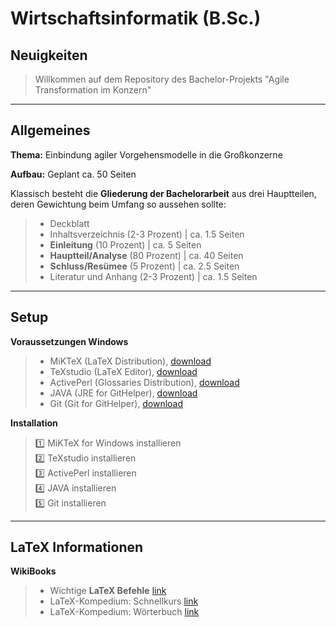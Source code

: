 # Wirtschaftsinformatik (B.Sc.)

## Neuigkeiten
>
>  Willkommen auf dem Repository des Bachelor-Projekts "Agile Transformation im Konzern"
>
>
***

## Allgemeines

**Thema:**	Einbindung agiler Vorgehensmodelle in die Großkonzerne

**Aufbau:**	Geplant ca. 50 Seiten

Klassisch besteht die **Gliederung der Bachelorarbeit** aus drei Hauptteilen, deren Gewichtung beim Umfang so aussehen sollte:
> - Deckblatt
> - Inhaltsverzeichnis (2-3 Prozent)	    |	ca. 1.5 Seiten
> - **Einleitung** (10 Prozent)			      |	ca. 5 Seiten
> - **Hauptteil/Analyse** (80 Prozent)	  |	ca. 40 Seiten
> - **Schluss/Resümee** (5 Prozent)		    |	ca. 2.5 Seiten
> - Literatur und Anhang (2-3 Prozent)	  |	ca. 1.5 Seiten

***

## Setup

**Voraussetzungen Windows**  
> - MiKTeX (LaTeX Distribution), [download](https://miktex.org/download)  
> - TeXstudio (LaTeX Editor), [download](https://www.texstudio.org/)
> - ActivePerl (Glossaries Distribution), [download](https://www.activestate.com/activeperl/downloads)
> - JAVA (JRE for GitHelper), [download](https://java.com/de/download/win10.jsp)
> - Git (Git for GitHelper), [download](https://git-scm.com/downloads)

**Installation**
> :one: MiKTeX for Windows installieren  
> :two: TeXstudio installieren  
> :three: ActivePerl installieren  
> :four: JAVA installieren  
> :five: Git installieren 
***

## LaTeX Informationen

**WikiBooks**
> - Wichtige **LaTeX Befehle** [link](http://wissrech.ins.uni-bonn.de/people/feuersaenger/MeineKurzReferenz.pdf)
> - LaTeX-Kompedium: Schnellkurs [link](https://de.wikibooks.org/wiki/LaTeX-Kompendium:_Schnellkurs)
> - LaTeX-Kompedium: Wörterbuch [link](https://de.wikibooks.org/wiki/LaTeX-Kompendium:_W%C3%B6rterbuch)

